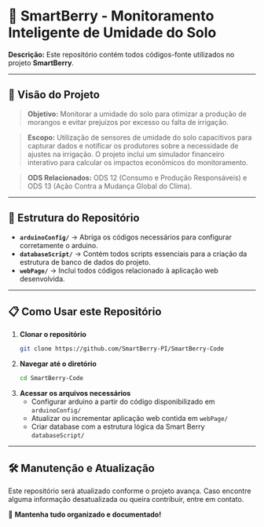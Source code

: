 # 🍓 SmartBerry - Monitoramento Inteligente de Umidade do Solo

**Descrição:** 
Este repositório contém todos códigos-fonte utilizados no projeto **SmartBerry**.

---

## 📌 Visão do Projeto

> **Objetivo:** Monitorar a umidade do solo para otimizar a produção de morangos e evitar prejuízos por excesso ou falta de irrigação.

> **Escopo:** Utilização de sensores de umidade do solo capacitivos para capturar dados e notificar os produtores sobre a necessidade de ajustes na irrigação. O projeto inclui um simulador financeiro interativo para calcular os impactos econômicos do monitoramento.

> **ODS Relacionados:** ODS 12 (Consumo e Produção Responsáveis) e ODS 13 (Ação Contra a Mudança Global do Clima).

---

## 📂 Estrutura do Repositório

- **`arduinoConfig/`** → Abriga os códigos necessários para configurar corretamente o arduino.
- **`databaseScript/`** → Contém todos scripts essenciais para a criação da estrutura de banco de dados do projeto.
- **`webPage/`** → Inclui todos códigos relacionado à aplicação web desenvolvida.


---

## 📋 Como Usar este Repositório

1. **Clonar o repositório**
   ```bash
   git clone https://github.com/SmartBerry-PI/SmartBerry-Code
   ```
2. **Navegar até o diretório**
   ```bash
   cd SmartBerry-Code
   ```
3. **Acessar os arquivos necessários**
   - Configurar arduino a partir do código disponibilizado em `arduinoConfig/`
   - Atualizar ou incrementar aplicação web contida em `webPage/`
   - Criar database com a estrutura lógica da Smart Berry `databaseScript/`

---

## 🛠 Manutenção e Atualização

Este repositório será atualizado conforme o projeto avança. Caso encontre alguma informação desatualizada ou queira contribuir, entre em contato.

🚀 **Mantenha tudo organizado e documentado!**
